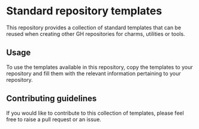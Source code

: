 # Standard repository templates

This repository provides a collection of standard templates that can be reused when creating other GH repositories for charms, utilities or tools.

## Usage

To use the templates available in this repository, copy the templates to your repository and fill them with the relevant information pertaining to your repository.

## Contributing guidelines

If you would like to contribute to this collection of templates, please feel free to raise a pull request or an issue.
